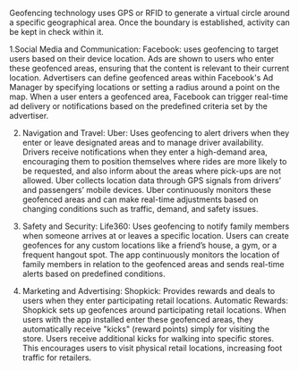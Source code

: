 Geofencing technology uses GPS or RFID to generate a virtual circle around a specific geographical area. Once the boundary is established, activity can be kept in check within it. 

1.Social Media and Communication: Facebook: uses geofencing to target users based on their device location. Ads are shown to users who enter these geofenced areas, ensuring that the content is relevant to their current location. Advertisers can define geofenced areas within Facebook's Ad Manager by specifying locations or setting a radius around a point on the map. When a user enters a geofenced area, Facebook can trigger real-time ad delivery or notifications based on the predefined criteria set by the advertiser. 

2. Navigation and Travel: Uber: Uses geofencing to alert drivers when they enter or leave designated areas and to manage driver availability. Drivers receive notifications when they enter a high-demand area, encouraging them to position themselves where rides are more likely to be requested, and also inform about the areas where pick-ups are not allowed. Uber collects location data through GPS signals from drivers’ and passengers’ mobile devices. Uber continuously monitors these geofenced areas and can make real-time adjustments based on changing conditions such as traffic, demand, and safety issues.

3. Safety and Security: Life360: Uses geofencing to notify family members when someone arrives at or leaves a specific location. Users can create geofences for any custom locations like a friend’s house, a gym, or a frequent hangout spot. The app continuously monitors the location of family members in relation to the geofenced areas and sends real-time alerts based on predefined conditions.

4. Marketing and Advertising: Shopkick: Provides rewards and deals to users when they enter participating retail locations. Automatic Rewards: Shopkick sets up geofences around participating retail locations. When users with the app installed enter these geofenced areas, they automatically receive "kicks" (reward points) simply for visiting the store. Users receive additional kicks for walking into specific stores. This encourages users to visit physical retail locations, increasing foot traffic for retailers.
